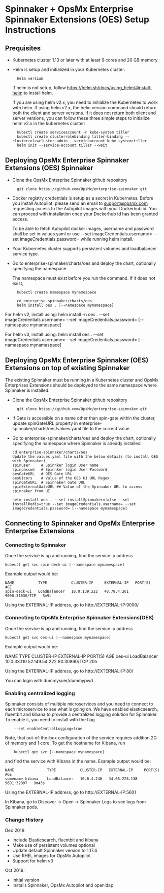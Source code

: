 # Spinnaker + OpsMx Enterprise Spinnaker Extensions (OES) Setup Instructions

## Prequisites

- Kubernetes cluster 1.13 or later with at least 6 cores and 20 GB memory
- Helm is setup and initialized in your Kubernetes cluster.

		helm version

  If helm is not setup, follow <https://helm.sh/docs/using_helm/#install-helm> to install helm.

  If you are using helm v2.x, you need to initialize the Kubernetes to work with helm. If using helm v2.x, the helm version command should return both the client and server versions. If it does not return both client and server versions, you can follow these three simple steps to initialize helm v2.x in the kubernetes cluster:

		kubectl create serviceaccount -n kube-system tiller
		kubectl create clusterrolebinding tiller-binding --clusterrole=cluster-admin --serviceaccount kube-system:tiller
		helm init --service-account tiller --wait


## Deploying OpsMx Enterprise Spinnaker Extensions (OES) Spinnaker


- Clone the OpsMx Enterprise Spinnaker github repository

		git clone https://github.com/OpsMx/enterprise-spinnaker.git

- Docker registry credentials is setup as a secret in Kubernetes. Before you install Autopilot, please send an email to support@opsmx.com requesting access to the Autopilot images with your Dockerhub id. You can proceed with installation once your Dockerhub id has been granted access.

  To be able to fetch Autopilot docker images, username and password shall be set in values.yaml or use --set imageCredentials.username=<username> --set imageCredentials.password=<password> while running helm install.

- Your Kubernetes cluster supports persistent volumes and loadbalancer service type.

- Go to enterprise-spinnaker/charts/oes and deploy the chart, optionally specifying the namespace

  The namespace must exist before you run the command. If it does not exist,

		kubectl create namespace mynamespace

		cd enterprise-spinnaker/charts/oes
		helm install oes . [--namespace mynamespace]

For helm v2, install using: helm install -n oes . --set imageCredentials.username= --set imageCredentials.password= [--namespace mynamespace]

For helm v3, install using: helm install oes . --set imageCredentials.username= --set imageCredentials.password= [--namespace mynamespace]

## Deploying OpsMx Enterprise Spinnaker (OES) Extensions on top of existing Spinnaker

The existing Spinnaker must be running in a Kubernetes cluster and OpsMx Enterprises Extensions should be deployed
to the same namespace where Spinnaker is installed.

- Clone the OpsMx Enterprise Spinnaker github repository

		git clone https://github.com/OpsMx/enterprise-spinnaker.git

- If Gate is accessible on a name other than spin-gate within the cluster, update spinGateURL property in enterprise-spinnaker/charts/oes/values.yaml file to the correct value.

- Go to enterprise-spinnaker/charts/oes and deploy the chart, optionally specifying the namespace where Spinnaker is already installed

      cd enterprise-spinnaker/charts/oes
      Update the values.yaml file with the below details (to install OES with Spinnaker)
      spinuser     # Spinnker login User name
      spinpasswd   # Spinnker login User Password
      oesGateURL   # OES Gate URL
      oesUIcors    # Value of the OES UI URL Regex
      spinGateURL  # Spinnaker Gate URL
      spinExternalGateURL ## Value of the Spinnaker URL to access spinnaker from UI

      helm install oes . --set installSpinnaker=false --set installRedis=true --set imageCredentials.username= --set imageCredentials.password= [--namespace mynamespace]

## Connecting to Spinnaker and OpsMx Enterprise Enterprise Extensions

### Connecting to Spinnaker

Once the service is up and running, find the service ip address

	kubectl get svc spin-deck-ui [--namespace mynamespace]

Example output would be:

    NAME           TYPE           CLUSTER-IP     EXTERNAL-IP   PORT(S)          AGE
    spin-deck-ui   LoadBalancer   10.0.139.222   40.78.4.201   9000:31030/TCP   8m9s

Using the EXTERNAL-IP address, go to http://EXTERNAL-IP:9000/

### Connecting to OpsMx Enterprise Spinnaker Extensions(OES)

Once the service is up and running, find the service ip address

	kubectl get svc oes-ui [--namespace mynamespace]

Example output would be:

NAME 	     TYPE             CLUSTER-IP   EXTERNAL-IP     PORT(S)          AGE
oes-ui       LoadBalancer     10.0.33.110  52.149.54.222   80:30860/TCP     20h

Using the EXTERNAL-IP address, go to http://EXTERNAL-IP:80/

You can login with dummysuer/dummypwd


### Enabling centralized logging
Spinnaker consists of multiple microservices and you need to connect to each microservice to see what is going on. We have enabled elasticsearch, fluentbit and kibana to provide a centralized logging solution for Spinnaker. To enable it, you need to install with the flag

	    --set enableCentralLogging=true

Note, that out-of-the-box configuration of the service requires addition 2G of memory and 1 core.
To get the hostname for Kibana, run

	    kubectl get svc [--namespace mynamespace]

and find the service with Kibana in the name. Example output would be:

    NAME               TYPE           CLUSTER-IP   EXTERNAL-IP     PORT(S)      AGE
    somename-kibana    LoadBalancer   10.0.4.246   34.66.226.138   5601:32097   9m43s

Using the EXTERNAL-IP address, go to http://EXTERNAL-IP:5601

In Kibana, go to Discover -> Open -> Spinnaker Logs to see logs from Spinnaker pods.


### Change History
Dec 2019:
- Include Elasticsearch, fluentbit and kibana
- Make use of persistent volumes optional
- Update default Spinnaker version to 1.17.4
- Use RHEL images for OpsMx Autopilot
- Support for helm v3

Oct 2019:
- Initial version
- Installs Spinnaker, OpsMx Autopilot and openldap
